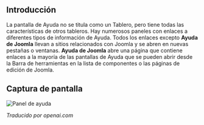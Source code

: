 <!-- Filename: J4.x:Help / Display title: Tablero de Ayuda -->

## Introducción

La pantalla de Ayuda no se titula como un Tablero, pero tiene todas las características de otros tableros. Hay numerosos paneles con enlaces a diferentes tipos de información de Ayuda. Todos los enlaces excepto **Ayuda de Joomla** llevan a sitios relacionados con Joomla y se abren en nuevas pestañas o ventanas. **Ayuda de Joomla** abre una página que contiene enlaces a la mayoría de las pantallas de Ayuda que se pueden abrir desde la Barra de herramientas en la lista de componentes o las páginas de edición de Joomla.

## Captura de pantalla

![Panel de ayuda](../../../en/images/dashboards/help-dashboard.png)

*Traducido por openai.com*

